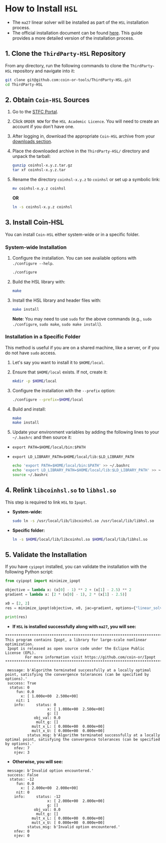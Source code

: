 # How to Install `HSL`
- The `ma27` linear solver will be installed as part of the `HSL` installation process.
- The official installation document can be found [here](https://github.com/coin-or-tools/ThirdParty-HSL). This guide provides a more detailed version of the installation process.

## 1. Clone the `ThirdParty-HSL` Repository
From any directory, run the following commands to clone the `ThirdParty-HSL` repository and navigate into it:

```bash
git clone git@github.com:coin-or-tools/ThirdParty-HSL.git
cd ThirdParty-HSL
```
## 2. Obtain `Coin-HSL` Sources

1. Go to the [STFC Portal](https://licences.stfc.ac.uk/product/coin-hsl-archive).

2. Click `ORDER NOW` for the `HSL Academic Licence`. You will need to create an account if you don’t have one.

3. After logging in, download the appropriate `Coin-HSL` archive from your [downloads section](https://licences.stfc.ac.uk/account/downloads).

4. Place the downloaded archive in the `ThirdParty-HSL/` directory and unpack the tarball:

    ```bash
    gunzip coinhsl-x.y.z.tar.gz
    tar xf coinhsl-x.y.z.tar
    ```

5. Rename the directory `coinhsl-x.y.z` to `coinhsl` or set up a symbolic link:

    ```bash
    mv coinhsl-x.y.z coinhsl
    ```
    **OR**
    ```bash
    ln -s coinhsl-x.y.z coinhsl
    ```

## 3. Install Coin-HSL

You can install `Coin-HSL` either system-wide or in a specific folder.

### System-wide Installation

1. Configure the installation. You can see available options with `./configure --help`.
    ```bash
    ./configure
    ```
2. Build the HSL library with:

    ```bash
    make
    ```

3. Install the HSL library and header files with:

    ```bash
    make install
    ```

    **Note**: You may need to use `sudo` for the above commands (e.g., `sudo ./configure`, `sudo make`, `sudo make install`).

### Installation in a Specific Folder

This method is useful if you are on a shared machine, like a server, or if you do not have `sudo` access.

1. Let's say you want to install it to `$HOME/local`.

2. Ensure that `$HOME/local` exists. If not, create it:

    ```bash
    mkdir -p $HOME/local
    ```

3. Configure the installation with the `--prefix` option:

    ```bash
    ./configure --prefix=$HOME/local
    ```

4. Build and install:

    ```bash
    make
    make install
    ```

5. Update your environment variables by adding the following lines to your `~/.bashrc` and then source it:
- `export PATH=$HOME/local/bin:$PATH`
- `export LD_LIBRARY_PATH=$HOME/local/lib:$LD_LIBRARY_PATH`

    ```bash
    echo 'export PATH=$HOME/local/bin:$PATH' >> ~/.bashrc
    echo 'export LD_LIBRARY_PATH=$HOME/local/lib:$LD_LIBRARY_PATH' >> ~/.bashrc
    source ~/.bashrc
    ```

## 4. Relink `libcoinhsl.so` to `libhsl.so`
This step is required to link `HSL` to `Ipopt`.
- **System-wide:**

    ```bash
    sudo ln -s /usr/local/lib/libcoinhsl.so /usr/local/lib/libhsl.so
    ```

- **Specific folder:**

    ```bash
    ln -s $HOME/local/lib/libcoinhsl.so $HOME/local/lib/libhsl.so
    ```

## 5. Validate the Installation

If you have `cyipopt` installed, you can validate the installation with the following Python script:

```python
from cyipopt import minimize_ipopt

objective = lambda x: (x[0] - 1) ** 2 + (x[1] - 2.5) ** 2
gradient = lambda x: [2 * (x[0] - 1), 2 * (x[1] - 2.5)]

x0 = [2, 2]
res = minimize_ipopt(objective, x0, jac=gradient, options={"linear_solver": "ma27"})

print(res)
```

- **If `HSL` is installed successfully along with `ma27`, you will see:**
```
******************************************************************************
This program contains Ipopt, a library for large-scale nonlinear optimization.
 Ipopt is released as open source code under the Eclipse Public License (EPL).
         For more information visit https://github.com/coin-or/Ipopt
******************************************************************************

 message: b'Algorithm terminated successfully at a locally optimal point, satisfying the convergence tolerances (can be specified by options).'
 success: True
  status: 0
     fun: 0.0
       x: [ 1.000e+00  2.500e+00]
     nit: 1
    info:     status: 0
                   x: [ 1.000e+00  2.500e+00]
                   g: []
             obj_val: 0.0
              mult_g: []
            mult_x_L: [ 0.000e+00  0.000e+00]
            mult_x_U: [ 0.000e+00  0.000e+00]
          status_msg: b'Algorithm terminated successfully at a locally optimal point, satisfying the convergence tolerances (can be specified by options).'
    nfev: 7
    njev: 3
```
- **Otherwise, you will see:**
```
 message: b'Invalid option encountered.'
 success: False
  status: -12
     fun: 0.0
       x: [ 2.000e+00  2.000e+00]
     nit: 0
    info:     status: -12
                   x: [ 2.000e+00  2.000e+00]
                   g: []
             obj_val: 0.0
              mult_g: []
            mult_x_L: [ 0.000e+00  0.000e+00]
            mult_x_U: [ 0.000e+00  0.000e+00]
          status_msg: b'Invalid option encountered.'
    nfev: 0
    njev: 0
```